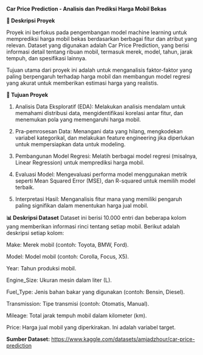 **Car Price Prediction - Analisis dan Prediksi Harga Mobil Bekas**

**📝 Deskripsi Proyek**

Proyek ini berfokus pada pengembangan model machine learning untuk memprediksi harga mobil bekas berdasarkan berbagai fitur dan atribut yang relevan. Dataset yang digunakan adalah Car Price Prediction, yang berisi informasi detail tentang ribuan mobil, termasuk merek, model, tahun, jarak tempuh, dan spesifikasi lainnya.

Tujuan utama dari proyek ini adalah untuk menganalisis faktor-faktor yang paling berpengaruh terhadap harga mobil dan membangun model regresi yang akurat untuk memberikan estimasi harga yang realistis.

**🎯 Tujuan Proyek**

1. Analisis Data Eksploratif (EDA): Melakukan analisis mendalam untuk memahami distribusi data, mengidentifikasi korelasi antar fitur, dan menemukan pola yang memengaruhi harga mobil.

2. Pra-pemrosesan Data: Menangani data yang hilang, mengkodekan variabel kategorikal, dan melakukan feature engineering jika diperlukan untuk mempersiapkan data untuk modeling.

3. Pembangunan Model Regresi: Melatih berbagai model regresi (misalnya, Linear Regression) untuk memprediksi harga mobil.

4. Evaluasi Model: Mengevaluasi performa model menggunakan metrik seperti Mean Squared Error (MSE), dan R-squared untuk memilih model terbaik.

5. Interpretasi Hasil: Menganalisis fitur mana yang memiliki pengaruh paling signifikan dalam menentukan harga jual mobil.

**📊 Deskripsi Dataset**
Dataset ini berisi 10.000 entri dan beberapa kolom yang memberikan informasi rinci tentang setiap mobil. Berikut adalah deskripsi setiap kolom:

Make: Merek mobil (contoh: Toyota, BMW, Ford).

Model: Model mobil (contoh: Corolla, Focus, X5).

Year: Tahun produksi mobil.

Engine_Size: Ukuran mesin dalam liter (L).

Fuel_Type: Jenis bahan bakar yang digunakan (contoh: Bensin, Diesel).

Transmission: Tipe transmisi (contoh: Otomatis, Manual).

Mileage: Total jarak tempuh mobil dalam kilometer (km).

Price: Harga jual mobil yang diperkirakan. Ini adalah variabel target.

**Sumber Dataset:**
https://www.kaggle.com/datasets/amjadzhour/car-price-prediction
